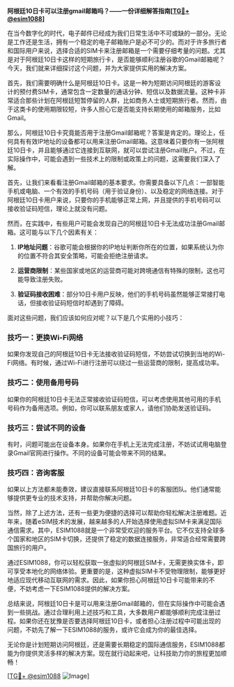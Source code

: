 **阿根廷10日卡可以注册gmail邮箱吗？——一份详细解答指南[[TG💪+ @esim1088](https://t.me/s/esim1088)]**

在当今数字化的时代，电子邮件已经成为我们日常生活中不可或缺的一部分。无论是工作还是生活，拥有一个稳定的电子邮箱账户是必不可少的。而对于许多旅行者和国际用户来说，选择合适的SIM卡来注册邮箱是一个需要仔细考量的问题。尤其是对于阿根廷10日卡这样的短期旅行卡，是否能够顺利注册谷歌的Gmail邮箱呢？今天，我们就来详细探讨这个问题，并为大家提供实用的解决方案。

首先，我们需要明确什么是阿根廷10日卡。这是一种为短期访问阿根廷的游客设计的预付费SIM卡，通常包含一定数量的通话分钟、短信以及数据流量。这种卡非常适合那些计划在阿根廷短暂停留的人群，比如商务人士或短期旅行者。然而，由于这类卡的使用期限较短，许多人担心它是否能支持长期使用的邮箱服务，比如Gmail。

那么，阿根廷10日卡究竟能否用于注册Gmail邮箱呢？答案是肯定的。理论上，任何具有有效IP地址的设备都可以用来注册Gmail邮箱。这意味着只要你有一张阿根廷10日卡，并且能够通过它连接到互联网，就可以尝试注册Gmail账户。不过，在实际操作中，可能会遇到一些技术上的限制或政策上的问题，这需要我们深入了解。

首先，让我们来看看注册Gmail邮箱的基本要求。你需要具备以下几点：一部智能手机或电脑、一个有效的手机号码（用于验证身份）、以及稳定的网络连接。对于阿根廷10日卡用户来说，只要你的手机能够正常上网，并且提供的手机号码可以接收验证码短信，理论上就没有问题。

然而，在实践中，有些用户可能会发现自己的阿根廷10日卡无法成功注册Gmail邮箱。这可能与以下几个因素有关：

1. **IP地址问题**：谷歌可能会根据你的IP地址判断你所在的位置，如果系统认为你的位置不符合其安全策略，可能会拒绝注册请求。
   
2. **运营商限制**：某些国家或地区的运营商可能对跨境通信有特殊的限制，这也可能导致注册失败。

3. **验证码接收困难**：部分10日卡用户反映，他们的手机号码虽然能够正常接打电话，但接收验证码短信时却遇到了障碍。

面对这些问题，我们应该如何应对呢？以下是几个实用的小技巧：

### 技巧一：更换Wi-Fi网络

如果你发现自己的阿根廷10日卡无法接收验证码短信，不妨尝试切换到当地的Wi-Fi网络。有时候，通过Wi-Fi进行注册可以绕过一些运营商的限制，提高成功率。

### 技巧二：使用备用号码

如果你的阿根廷10日卡无法正常接收验证码短信，可以考虑使用其他可用的手机号码作为备用选项。例如，你可以联系朋友或家人，请他们协助发送验证码。

### 技巧三：尝试不同的设备

有时，问题可能出在设备本身。如果你在手机上无法完成注册，不妨试试用电脑登录Gmail官网进行操作。不同的设备可能会带来不同的结果。

### 技巧四：咨询客服

如果以上方法都未能奏效，建议直接联系阿根廷10日卡的客服团队。他们通常能够提供更专业的技术支持，并帮助你解决问题。

当然，除了上述方法，还有一些更为便捷的选择可以帮助你轻松解决注册难题。近年来，随着eSIM技术的发展，越来越多的人开始选择使用虚拟SIM卡来满足国际通信需求。其中，ESIM1088就是一个非常受欢迎的服务平台。它不仅支持全球多个国家和地区的SIM卡切换，还提供了稳定的数据连接服务，非常适合经常需要跨国旅行的用户。

通过ESIM1088，你可以轻松获取一张虚拟的阿根廷SIM卡，无需更换实体卡，即可享受本地化的网络体验。更重要的是，这种虚拟SIM卡不受物理限制，能够更好地适应现代移动互联网的需求。因此，如果你担心阿根廷10日卡可能带来的不便，不妨考虑一下ESIM1088提供的解决方案。

总结来说，阿根廷10日卡是可以用来注册Gmail邮箱的，但在实际操作中可能会遇到一些挑战。通过合理利用上述技巧和工具，大多数用户都能够顺利完成注册过程。如果你还在犹豫是否要选择阿根廷10日卡，或者担心注册过程中可能出现的问题，不妨先了解一下ESIM1088的服务，或许它会成为你的最佳选择。

无论你是计划短期访问阿根廷，还是需要长期稳定的国际通信服务，ESIM1088都能为你提供灵活多样的解决方案。现在就行动起来吧，让科技助力你的旅程更加顺畅！

[[TG💪+ @esim1088](https://t.me/s/esim1088) ![Image](https://i.postimg.cc/4NQfJmqS/Snipaste-2025-05-13-00-14-12.png)]